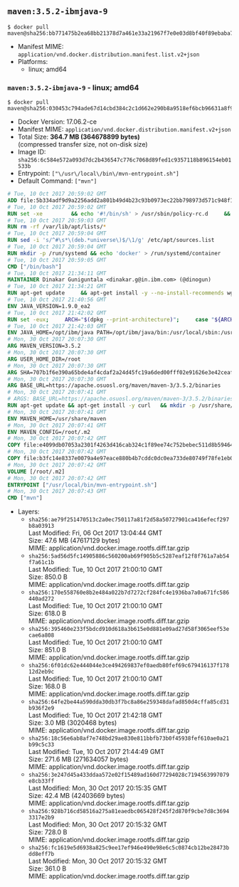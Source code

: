 ## `maven:3.5.2-ibmjava-9`

```console
$ docker pull maven@sha256:bb771475b2ea68bb21378d7a461e33a21967f7e0e03d8bf40f89ebaba700a25c
```

-	Manifest MIME: `application/vnd.docker.distribution.manifest.list.v2+json`
-	Platforms:
	-	linux; amd64

### `maven:3.5.2-ibmjava-9` - linux; amd64

```console
$ docker pull maven@sha256:030453c794ade67d14cbd384c2c1d662e290b8a9518ef6bcb96631a8f9046616
```

-	Docker Version: 17.06.2-ce
-	Manifest MIME: `application/vnd.docker.distribution.manifest.v2+json`
-	Total Size: **364.7 MB (364678899 bytes)**  
	(compressed transfer size, not on-disk size)
-	Image ID: `sha256:6c584e572a093d7dc2b436547c776c7068d89fed1c9357118b896154eb01533b`
-	Entrypoint: `["\/usr\/local\/bin\/mvn-entrypoint.sh"]`
-	Default Command: `["mvn"]`

```dockerfile
# Tue, 10 Oct 2017 20:59:02 GMT
ADD file:5b334adf9d9a2256add2a801b49d4b23c93b0973ec22bb798973d571c948f102 in / 
# Tue, 10 Oct 2017 20:59:02 GMT
RUN set -xe 		&& echo '#!/bin/sh' > /usr/sbin/policy-rc.d 	&& echo 'exit 101' >> /usr/sbin/policy-rc.d 	&& chmod +x /usr/sbin/policy-rc.d 		&& dpkg-divert --local --rename --add /sbin/initctl 	&& cp -a /usr/sbin/policy-rc.d /sbin/initctl 	&& sed -i 's/^exit.*/exit 0/' /sbin/initctl 		&& echo 'force-unsafe-io' > /etc/dpkg/dpkg.cfg.d/docker-apt-speedup 		&& echo 'DPkg::Post-Invoke { "rm -f /var/cache/apt/archives/*.deb /var/cache/apt/archives/partial/*.deb /var/cache/apt/*.bin || true"; };' > /etc/apt/apt.conf.d/docker-clean 	&& echo 'APT::Update::Post-Invoke { "rm -f /var/cache/apt/archives/*.deb /var/cache/apt/archives/partial/*.deb /var/cache/apt/*.bin || true"; };' >> /etc/apt/apt.conf.d/docker-clean 	&& echo 'Dir::Cache::pkgcache ""; Dir::Cache::srcpkgcache "";' >> /etc/apt/apt.conf.d/docker-clean 		&& echo 'Acquire::Languages "none";' > /etc/apt/apt.conf.d/docker-no-languages 		&& echo 'Acquire::GzipIndexes "true"; Acquire::CompressionTypes::Order:: "gz";' > /etc/apt/apt.conf.d/docker-gzip-indexes 		&& echo 'Apt::AutoRemove::SuggestsImportant "false";' > /etc/apt/apt.conf.d/docker-autoremove-suggests
# Tue, 10 Oct 2017 20:59:03 GMT
RUN rm -rf /var/lib/apt/lists/*
# Tue, 10 Oct 2017 20:59:04 GMT
RUN sed -i 's/^#\s*\(deb.*universe\)$/\1/g' /etc/apt/sources.list
# Tue, 10 Oct 2017 20:59:04 GMT
RUN mkdir -p /run/systemd && echo 'docker' > /run/systemd/container
# Tue, 10 Oct 2017 20:59:05 GMT
CMD ["/bin/bash"]
# Tue, 10 Oct 2017 21:34:11 GMT
MAINTAINER Dinakar Guniguntala <dinakar.g@in.ibm.com> (@dinogun)
# Tue, 10 Oct 2017 21:34:21 GMT
RUN apt-get update     && apt-get install -y --no-install-recommends wget ca-certificates     && rm -rf /var/lib/apt/lists/*
# Tue, 10 Oct 2017 21:40:56 GMT
ENV JAVA_VERSION=1.9.0_ea2
# Tue, 10 Oct 2017 21:42:02 GMT
RUN set -eux;     ARCH="$(dpkg --print-architecture)";     case "${ARCH}" in        amd64|x86_64)          ESUM='0fe3712b54a93695cf4948d9ae171bf5cef038c0e41b364b4e9eb7cb80a60688';          YML_FILE='sdk/linux/x86_64/index.yml';          ;;        i386)          ESUM='5add39cc5ca56b97cf8ce71b9e1a15d19d36864aaed1e0296f50355ba3f34bd5';          YML_FILE='sdk/linux/i386/index.yml';          ;;        ppc64el|ppc64le)          ESUM='3c0dda9f449a667d12fe5f59a1ec059a90a9dc483fd35eef5ff53dd8b096cdf5';          YML_FILE='sdk/linux/ppc64le/index.yml';          ;;        s390)          ESUM='8d06af57d8236839f5c403c12dcf4c89e22dd91716a4d26b85c8d92f6d1e2e8b';          YML_FILE='sdk/linux/s390/index.yml';          ;;        s390x)          ESUM='6e823afa1df83e364381f827f4244bfe29b0ddd58ef0203eb60df9b8c0d123af';          YML_FILE='sdk/linux/s390x/index.yml';          ;;        *)          echo "Unsupported arch: ${ARCH}";          exit 1;          ;;     esac;     BASE_URL="https://public.dhe.ibm.com/ibmdl/export/pub/systems/cloud/runtimes/java/meta/";     wget -q -U UA_IBM_JAVA_Docker -O /tmp/index.yml ${BASE_URL}/${YML_FILE};     JAVA_URL=$(cat /tmp/index.yml | sed -n '/'${JAVA_VERSION}'/{n;p}' | sed -n 's/\s*uri:\s//p' | tr -d '\r');     wget -q -U UA_IBM_JAVA_Docker -O /tmp/ibm-java.bin ${JAVA_URL};     echo "${ESUM}  /tmp/ibm-java.bin" | sha256sum -c -;     echo "INSTALLER_UI=silent" > /tmp/response.properties;     echo "USER_INSTALL_DIR=/opt/ibm/java" >> /tmp/response.properties;     echo "LICENSE_ACCEPTED=TRUE" >> /tmp/response.properties;     mkdir -p /opt/ibm;     chmod +x /tmp/ibm-java.bin;     /tmp/ibm-java.bin -i silent -f /tmp/response.properties;     rm -f /tmp/response.properties;     rm -f /tmp/index.yml;     rm -f /tmp/ibm-java.bin;
# Tue, 10 Oct 2017 21:42:03 GMT
ENV JAVA_HOME=/opt/ibm/java PATH=/opt/ibm/java/bin:/usr/local/sbin:/usr/local/bin:/usr/sbin:/usr/bin:/sbin:/bin
# Mon, 30 Oct 2017 20:07:30 GMT
ARG MAVEN_VERSION=3.5.2
# Mon, 30 Oct 2017 20:07:30 GMT
ARG USER_HOME_DIR=/root
# Mon, 30 Oct 2017 20:07:30 GMT
ARG SHA=707b1f6e390a65bde4af4cdaf2a24d45fc19a6ded00fff02e91626e3e42ceaff
# Mon, 30 Oct 2017 20:07:30 GMT
ARG BASE_URL=https://apache.osuosl.org/maven/maven-3/3.5.2/binaries
# Mon, 30 Oct 2017 20:07:41 GMT
# ARGS: BASE_URL=https://apache.osuosl.org/maven/maven-3/3.5.2/binaries MAVEN_VERSION=3.5.2 SHA=707b1f6e390a65bde4af4cdaf2a24d45fc19a6ded00fff02e91626e3e42ceaff USER_HOME_DIR=/root
RUN apt-get update && apt-get install -y curl   && mkdir -p /usr/share/maven /usr/share/maven/ref   && curl -fsSL -o /tmp/apache-maven.tar.gz ${BASE_URL}/apache-maven-${MAVEN_VERSION}-bin.tar.gz   && echo "${SHA}  /tmp/apache-maven.tar.gz" | sha256sum -c -   && tar -xzf /tmp/apache-maven.tar.gz -C /usr/share/maven --strip-components=1   && rm -f /tmp/apache-maven.tar.gz   && ln -s /usr/share/maven/bin/mvn /usr/bin/mvn
# Mon, 30 Oct 2017 20:07:41 GMT
ENV MAVEN_HOME=/usr/share/maven
# Mon, 30 Oct 2017 20:07:41 GMT
ENV MAVEN_CONFIG=/root/.m2
# Mon, 30 Oct 2017 20:07:42 GMT
COPY file:e4099db07053a2301f4263d416cab324c1f89ee74c752bebec511d8b59464cb6 in /usr/local/bin/mvn-entrypoint.sh 
# Mon, 30 Oct 2017 20:07:42 GMT
COPY file:b3fc14e8337e0079a4e97eace880b4b7cddc0dc0ea733de80749f78fe1eb089a in /usr/share/maven/ref/ 
# Mon, 30 Oct 2017 20:07:42 GMT
VOLUME [/root/.m2]
# Mon, 30 Oct 2017 20:07:42 GMT
ENTRYPOINT ["/usr/local/bin/mvn-entrypoint.sh"]
# Mon, 30 Oct 2017 20:07:43 GMT
CMD ["mvn"]
```

-	Layers:
	-	`sha256:ae79f251470513c2a0ec750117a81f2d58a50727901ca416efecf297b8a03913`  
		Last Modified: Fri, 06 Oct 2017 13:04:44 GMT  
		Size: 47.6 MB (47617129 bytes)  
		MIME: application/vnd.docker.image.rootfs.diff.tar.gzip
	-	`sha256:5ad56d5fc14905886c560200ab69f905b5c5287eaf12f8f761a7ab54f7a61c1b`  
		Last Modified: Tue, 10 Oct 2017 21:00:10 GMT  
		Size: 850.0 B  
		MIME: application/vnd.docker.image.rootfs.diff.tar.gzip
	-	`sha256:170e558760e8b2e484a022b7d7272cf284fc4e1936ba7a0a671fc586440ad272`  
		Last Modified: Tue, 10 Oct 2017 21:00:10 GMT  
		Size: 618.0 B  
		MIME: application/vnd.docker.image.rootfs.diff.tar.gzip
	-	`sha256:395460e233f5bdcd910d618a3b615e0d881e09ad27d58f3065eef53ecae6a808`  
		Last Modified: Tue, 10 Oct 2017 21:00:10 GMT  
		Size: 851.0 B  
		MIME: application/vnd.docker.image.rootfs.diff.tar.gzip
	-	`sha256:6f01dc62e444044e3ce494269837ef0aedb80fef69c679416137f17812d2eb9c`  
		Last Modified: Tue, 10 Oct 2017 21:00:10 GMT  
		Size: 168.0 B  
		MIME: application/vnd.docker.image.rootfs.diff.tar.gzip
	-	`sha256:64fe2be44a590dda30db3f7bc8a86e259348dafad850d4cffa85cd31b936f2e9`  
		Last Modified: Tue, 10 Oct 2017 21:42:18 GMT  
		Size: 3.0 MB (3020468 bytes)  
		MIME: application/vnd.docker.image.rootfs.diff.tar.gzip
	-	`sha256:18c56e6ab8af7e748bd29ae830e811bbfb73b0f45938fef610ae0a21b99c5c33`  
		Last Modified: Tue, 10 Oct 2017 21:44:49 GMT  
		Size: 271.6 MB (271634057 bytes)  
		MIME: application/vnd.docker.image.rootfs.diff.tar.gzip
	-	`sha256:3e247d45a433ddaa572e02f15489ad160d77294028c7194563997079e8cb33ff`  
		Last Modified: Mon, 30 Oct 2017 20:15:35 GMT  
		Size: 42.4 MB (42403669 bytes)  
		MIME: application/vnd.docker.image.rootfs.diff.tar.gzip
	-	`sha256:928b716cd58516a275a81eaedbc065428f245f2d870f9cbe7d8c36943317e2b9`  
		Last Modified: Mon, 30 Oct 2017 20:15:32 GMT  
		Size: 728.0 B  
		MIME: application/vnd.docker.image.rootfs.diff.tar.gzip
	-	`sha256:fc1619e5d6938a825c9ee17ef946e490e98e6c5c0874cb12be28473bdd8eff7b`  
		Last Modified: Mon, 30 Oct 2017 20:15:32 GMT  
		Size: 361.0 B  
		MIME: application/vnd.docker.image.rootfs.diff.tar.gzip
